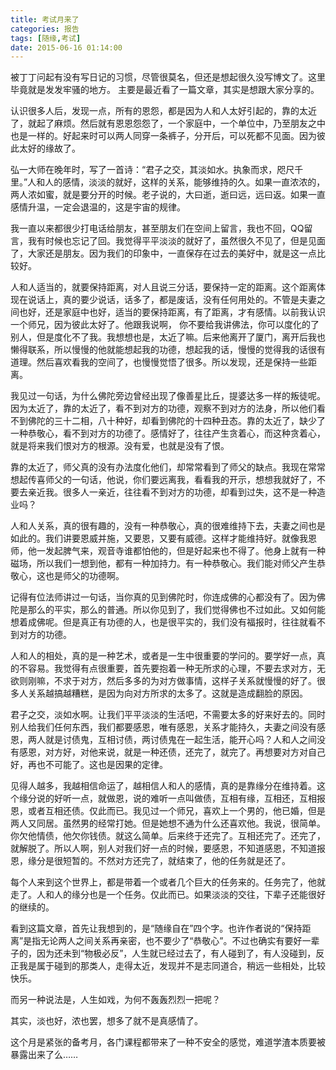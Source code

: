```yaml
---
title: 考试月来了
categories: 报告
tags: [随缘,考试]
date: 2015-06-16 01:14:00
---
```


被丁丁问起有没有写日记的习惯，尽管很莫名，但还是想起很久没写博文了。这里毕竟就是发发牢骚的地方。
主要是最近看了一篇文章，其实是想跟大家分享的。

认识很多人后，发现一点，所有的恩怨，都是因为人和人太好引起的，靠的太近了，就起了麻烦。然后就有恩恩怨怨了，一个家庭中，一个单位中，乃至朋友之中也是一样的。好起来时可以两人同穿一条裤子，分开后，可以死都不见面。因为彼此太好的缘故了。

弘一大师在晚年时，写了一首诗：“君子之交，其淡如水。执象而求，咫尺千里。”人和人的感情，淡淡的就好，这样的关系，能够维持的久。如果一直浓浓的，两人浓如蜜，就是要分开的时候。老子说的，大曰逝，逝曰远，远曰返。如果一直感情升温，一定会退温的，这是宇宙的规律。

我一直以来都很少打电话给朋友，甚至朋友们在空间上留言，我也不回，QQ留言，我有时候也忘记了回。我觉得平平淡淡的就好了，虽然很久不见了，但是见面了，大家还是朋友。因为我们的印象中，一直保存在过去的美好中，就是这一点比较好。

人和人适当的，就要保持距离，对人且说三分话，要保持一定的距离。这个距离体现在说话上，真的要少说话，话多了，都是废话，没有任何用处的。不管是夫妻之间也好，还是家庭中也好，适当的要保持距离，有了距离，才有感情。以前我认识一个师兄，因为彼此太好了。他跟我说啊， 你不要给我讲佛法，你可以度化的了别人，但是度化不了我。我想想也是，太近了嘛。后来他离开了厦门，离开后我也懒得联系，所以慢慢的他就能想起我的功德，想起我的话，慢慢的觉得我的话很有道理。然后喜欢看我的空间了，也慢慢觉悟了很多。所以发现，还是保持一些距离。

我见过一句话，为什么佛陀旁边曾经出现了像善星比丘，提婆达多一样的叛徒呢。因为太近了，靠的太近了，看不到对方的功德，观察不到对方的法身，所以他们看不到佛陀的三十二相，八十种好，却看到佛陀的十四种丑态。靠的太近了，缺少了一种恭敬心，看不到对方的功德了。感情好了，往往产生贪着心，而这种贪着心，就是将来我们恨对方的根源。没有爱，也就是没有了恨。

靠的太近了，师父真的没有办法度化他们，却常常看到了师父的缺点。我现在常常想起传喜师父的一句话，他说，你们要远离我，看看我的开示，想想我就好了，不要去亲近我。很多人一亲近，往往看不到对方的功德，却看到过失，这不是一种造业吗？

人和人关系，真的很有趣的，没有一种恭敬心，真的很难维持下去，夫妻之间也是如此的。我们讲要恩威并施，又要恩，又要有威德。这样才能维持好。就像我恩师，他一发起脾气来，观音寺谁都怕他的，但是好起来也不得了。他身上就有一种磁场，所以我们一想到他，都有一种加持力。有一种恭敬心。我们能对师父产生恭敬心，这也是师父的功德啊。

记得有位法师讲过一句话，当你真的见到佛陀时，你连成佛的心都没有了。因为佛陀是那么的平实，那么的普通。所以你见到了，我们觉得佛也不过如此。又如何能想着成佛呢。但是真正有功德的人，也是很平实的，我们没有福报时，往往就看不到对方的功德。

人和人的相处，真的是一种艺术，或者是一生中很重要的学问的。要学好一点，真的不容易。我觉得有点很重要，首先要抱着一种无所求的心理，不要去求对方，无欲则刚嘛，不求于对方，然后多多的为对方做事情，这样子关系就慢慢的好了。很多人关系越搞越糟糕，是因为向对方所求的太多了。这就是造成翻脸的原因。

君子之交，淡如水啊。让我们平平淡淡的生活吧，不需要太多的好来好去的。同时别人给我们任何东西，我们都要感恩，唯有感恩，关系才能持久，夫妻之间没有感恩，两人就是讨债鬼，互相讨债，两讨债鬼在一起生活，能开心吗？人和人之间没有感恩，对方好，对他来说，就是一种还债，还完了，就完了。再想要对方对自己好，再也不可能了。这也是因果的定律。

见得人越多，我越相信命运了，越相信人和人的感情，真的是靠缘分在维持着。这个缘分说的好听一点，就做恩，说的难听一点叫做债，互相有缘，互相还，互相报恩，或者互相还债。仅此而已。我见过一个师兄，喜欢上一个男的，他已婚，但是两人又同居。虽然男的经常打她。但是她想不通为什么还喜欢他。我说，很简单。你欠他情债，他欠你钱债。就这么简单。后来终于还完了。互相还完了。还完了，就解脱了。所以人啊，别人对我们好一点的时候，要感恩，不知道感恩，不知道报恩，缘分是很短暂的。不然对方还完了，就结束了，他的任务就是还了。

每个人来到这个世界上，都是带着一个或者几个巨大的任务来的。任务完了，他就走了。人和人的缘分也是一个任务。仅此而已。如果淡淡的交往，下辈子还能很好的继续的。

看到这篇文章，首先让我想到的，是“随缘自在”四个字。也许作者说的“保持距离”是指无论两人之间关系再亲密，也不要少了“恭敬心”。不过也确实有要好一辈子的，因为还未到“物极必反”，人生就已经过去了，有人碰到了，有人没碰到，反正我是属于碰到的那类人，走得太近，发现并不是志同道合，稍远一些相处，比较快乐。

而另一种说法是，人生如戏，为何不轰轰烈烈一把呢？

其实，淡也好，浓也罢，想多了就不是真感情了。

这个月是紧张的备考月，各门课程都带来了一种不安全的感觉，难道学渣本质要被暴露出来了么……
